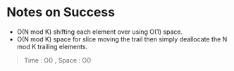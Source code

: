 # Notes on Success
+ O(N mod K) shifting each element over using O(1) space.
+ O(N mod K) space for slice moving the trail then simply
  deallocate the N mod K trailing elements.

> Time : O() , Space : O()
